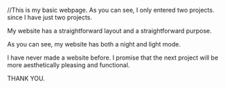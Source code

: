 //This is my basic webpage. As you can see, I only entered two projects. since I have just two projects.

My website has a straightforward layout and a straightforward purpose.

As you can see, my website has both a night and light mode.

I have never made a website before. I promise that the next project will be more aesthetically pleasing and functional.

THANK YOU.
